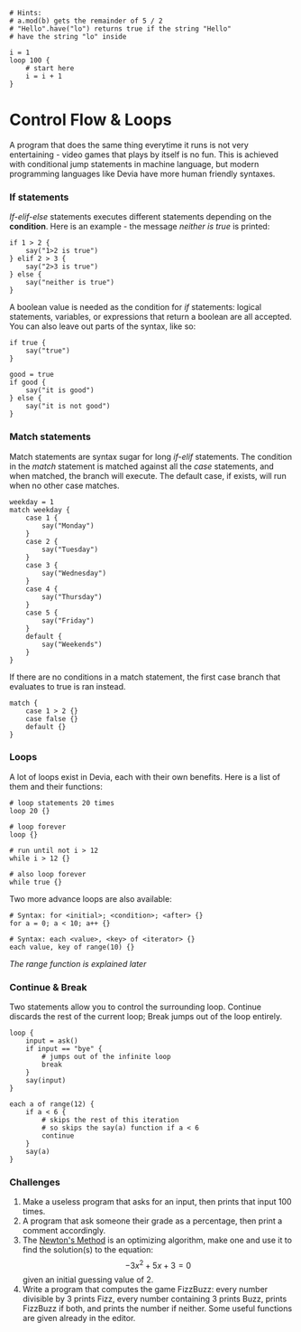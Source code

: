 ```
# Hints:
# a.mod(b) gets the remainder of 5 / 2
# "Hello".have("lo") returns true if the string "Hello"
# have the string "lo" inside

i = 1
loop 100 {
    # start here
    i = i + 1
}

```

# Control Flow & Loops
A program that does the same thing everytime it runs is not very entertaining - video games that plays by itself is no fun. This is achieved with conditional jump statements in machine language, but modern programming languages like Devia have more human friendly syntaxes.

### If statements
*If-elif-else* statements executes different statements depending on the **condition**. Here is an example - the message *neither is true* is printed:
```
if 1 > 2 {
    say("1>2 is true")
} elif 2 > 3 {
    say("2>3 is true")
} else {
    say("neither is true")
}
```

A boolean value is needed as the condition for *if* statements: logical statements, variables, or expressions that return a boolean are all accepted. You can also leave out parts of the syntax, like so:
```
if true {
    say("true")
}

good = true
if good {
    say("it is good")
} else {
    say("it is not good")
}
```

### Match statements
Match statements are syntax sugar for long *if-elif* statements. The condition in the *match* statement is matched against all the *case* statements, and when matched, the branch will execute. The default case, if exists, will run when no other case matches.

```
weekday = 1
match weekday {
    case 1 {
        say("Monday")
    }
    case 2 {
        say("Tuesday")
    }
    case 3 {
        say("Wednesday")
    }
    case 4 {
        say("Thursday")
    }
    case 5 {
        say("Friday")
    }
    default {
        say("Weekends")
    }
}
```

If there are no conditions in a match statement, the first case branch that evaluates to true is ran instead.
```
match {
    case 1 > 2 {}
    case false {}
    default {}
}
```

### Loops
A lot of loops exist in Devia, each with their own benefits. Here is a list of them and their functions:
```
# loop statements 20 times
loop 20 {}

# loop forever
loop {}

# run until not i > 12
while i > 12 {}

# also loop forever
while true {}
```

Two more advance loops are also available:
```
# Syntax: for <initial>; <condition>; <after> {}
for a = 0; a < 10; a++ {}

# Syntax: each <value>, <key> of <iterator> {}
each value, key of range(10) {}
```
*The range function is explained later*

### Continue & Break
Two statements allow you to control the surrounding loop. Continue discards the rest of the current loop; Break jumps out of the loop entirely.

```
loop {
    input = ask()
    if input == "bye" {
        # jumps out of the infinite loop
        break
    }
    say(input)
}

each a of range(12) {
    if a < 6 {
        # skips the rest of this iteration
        # so skips the say(a) function if a < 6
        continue
    }
    say(a)
}
```

### Challenges
1. Make a useless program that asks for an input, then prints that input 100 times.
2. A program that ask someone their grade as a percentage, then print a comment accordingly.
3. The [Newton's Method](https://en.wikipedia.org/wiki/Newton%27s_method) is an optimizing algorithm, make one and use it to find the solution(s) to the equation: $$   -3x^2+5x+3 = 0$$ given an initial guessing value of 2.
4. Write a program that computes the game FizzBuzz: every number divisible by 3 prints Fizz, every number containing 3 prints Buzz, prints FizzBuzz if both, and prints the number if neither. Some useful functions are given already in the editor.
